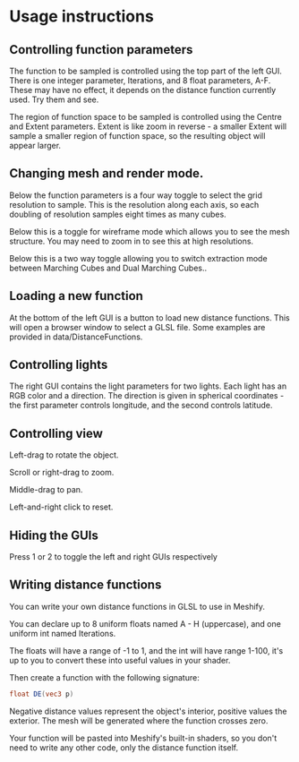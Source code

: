 # Usage instructions

## Controlling function parameters

The function to be sampled is controlled using the top part of the left GUI.
There is one integer parameter, Iterations, and 8 float parameters, A-F.
These may have no effect, it depends on the distance function currently used.
Try them and see.

The region of function space to be sampled is controlled using the Centre and Extent parameters.
Extent is like zoom in reverse - a smaller Extent will sample a smaller region of function space,
so the resulting object will appear larger.

## Changing mesh and render mode.

Below the function parameters is a four way toggle to select the grid resolution to sample. 
This is the resolution along each axis, so each doubling of resolution samples eight times 
as many cubes.

Below this is a toggle for wireframe mode which allows you to see the mesh structure.
You may need to zoom in to see this at high resolutions.

Below this is a two way toggle allowing you to switch extraction mode between
Marching Cubes and Dual Marching Cubes..

## Loading a new function

At the bottom of the left GUI is a button to load new distance functions.
This will open a browser window to select a GLSL file.
Some examples are provided in data/DistanceFunctions.

## Controlling lights

The right GUI contains the light parameters for two lights. 
Each light has an RGB color and a direction. 
The direction is given in spherical coordinates - the first parameter controls longitude,
and the second controls latitude.

## Controlling view

Left-drag to rotate the object.

Scroll or right-drag to zoom.

Middle-drag to pan.

Left-and-right click to reset.

## Hiding the GUIs

Press 1 or 2 to toggle the left and right GUIs respectively

## Writing distance functions

You can write your own distance functions in GLSL to use in Meshify.

You can declare up to 8 uniform floats named A - H (uppercase), and one uniform int named Iterations.

The floats will have a range of -1 to 1, and the int will have range 1-100, it's up to you to
convert these into useful values in your shader.

Then create a function with the following signature:

```glsl
float DE(vec3 p)
```
Negative distance values represent the object's interior, positive values the exterior.
The mesh will be generated where the function crosses zero.

Your function will be pasted into Meshify's built-in shaders, so you don't need to write any other code,
only the distance function itself.
